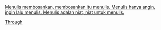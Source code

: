 <a href="/127.0.0.1" target='_blank'>Menulis membosankan, membosankan itu menulis. Menulis hanya angin, ingin lalu menulis. Menulis adalah niat, niat untuk menulis.</a>

<a href="/█.md" target='_blank'>Through</a>
